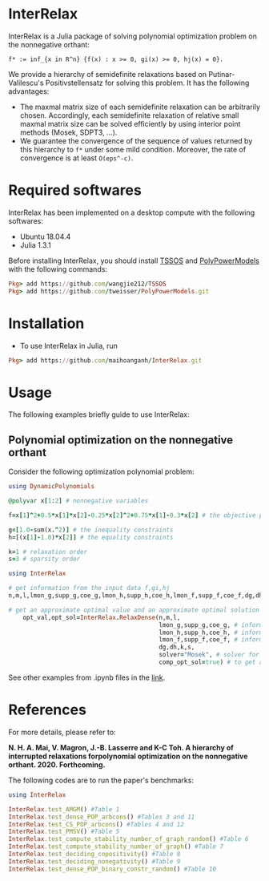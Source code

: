 # InterRelax
InterRelax is a Julia package of solving polynomial optimization problem on the nonnegative orthant:
```
f* := inf_{x in R^n} {f(x) : x >= 0, gi(x) >= 0, hj(x) = 0}.
```
We provide a hierarchy of semidefinite relaxations based on Putinar-Valilescu's Positivstellensatz for solving this problem. It has the following advantages:
- The maxmal matrix size of each semidefinite relaxation can be arbitrarily chosen. Accordingly, each semidefinite relaxation of relative small maxmal matrix size can be solved efficiently by using interior point methods (Mosek, SDPT3, ...).
- We guarantee the convergence of the sequence of values returned by this hierarchy to ```f*``` under some mild condition. Moreover, the rate of convergence is at least ```O(eps^-c)```.


# Required softwares
InterRelax has been implemented on a desktop compute with the following softwares:
- Ubuntu 18.04.4
- Julia 1.3.1

Before installing InterRelax, you should install [TSSOS](https://github.com/wangjie212/TSSOS) and [PolyPowerModels](https://github.com/tweisser/PolyPowerModels) with the following commands:
```ruby
Pkg> add https://github.com/wangjie212/TSSOS
Pkg> add https://github.com/tweisser/PolyPowerModels.git
```

# Installation
- To use InterRelax in Julia, run
```ruby
Pkg> add https://github.com/maihoanganh/InterRelax.git
```

# Usage
The following examples briefly guide to use InterRelax:

## Polynomial optimization on the nonnegative orthant
Consider the following optimization polynomial problem:
```ruby
using DynamicPolynomials

@polyvar x[1:2] # nonnegative variables

f=x[1]^2+0.5*x[1]*x[2]-0.25*x[2]^2+0.75*x[1]-0.3*x[2] # the objective polynomial to minimize

g=[1.0-sum(x.^2)] # the inequality constraints
h=[(x[1]-1.0)*x[2]] # the equality constraints

k=1 # relaxation order
s=3 # sparsity order

using InterRelax

# get information from the input data f,gi,hj
n,m,l,lmon_g,supp_g,coe_g,lmon_h,supp_h,coe_h,lmon_f,supp_f,coe_f,dg,dh=InterRelax.get_info(x,f,g,h,sparse=false);

# get an approximate optimal value and an approximate optimal solution of the polynomial optimization problem
    opt_val,opt_sol=InterRelax.RelaxDense(n,m,l,
                                          lmon_g,supp_g,coe_g, # information of the inequality constraints
                                          lmon_h,supp_h,coe_h, # information of the equality constraints
                                          lmon_f,supp_f,coe_f, # information of the objective polynomial
                                          dg,dh,k,s,
                                          solver="Mosek", # solver for the semidefinite program
                                          comp_opt_sol=true) # to get an approximate optimal solution
```

See other examples from .ipynb files in the [link](https://github.com/maihoanganh/InterRelax/tree/main/examples).


# References
For more details, please refer to:

**N. H. A. Mai, V. Magron, J.-B. Lasserre and K-C Toh. A hierarchy of interrupted relaxations forpolynomial optimization on the nonnegative orthant. 2020. Forthcoming.**

The following codes are to run the paper's benchmarks:
```ruby
using InterRelax

InterRelax.test_AMGM() #Table 1
InterRelax.test_dense_POP_arbcons() #Tables 3 and 11
InterRelax.test_CS_POP_arbcons() #Tables 4 and 12
InterRelax.test_PMSV() #Table 5
InterRelax.test_compute_stability_number_of_graph_random() #Table 6
InterRelax.test_compute_stability_number_of_graph() #Table 7
InterRelax.test_deciding_copositivity() #Table 8
InterRelax.test_deciding_nonegativity() #Table 9
InterRelax.test_dense_POP_binary_constr_random() #Table 10

```
